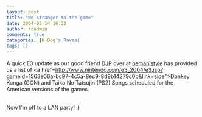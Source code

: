 ```yaml
---
layout: post
title: "No stranger to the game"
date: 2004-05-14 16:33
author: rcadmin
comments: true
categories: [K-Dog's Raves]
tags: []
---
```

A quick E3 update as our good friend <a href="http://www.bemanistyle.com/forum/profile.php?mode=viewprofile&u=3">DJP</a> over at <A href="http://www.bemanistyle.com/">bemanistyle</A> has provided us a list of <a href=http://www.nintendo.com/e3_2004/e3.jsp?gameid=1563e06a-bc97-4c5a-8ec9-8d9b14279c0b&link=side">Donkey Konga (GCN)</a> and Taiko No Tatsujin (PS2) Songs scheduled for the American versions of the games.
<br />

<br />
Now I'm off to a LAN party! :)
